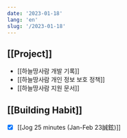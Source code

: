 ```yaml
---
date: '2023-01-18'
lang: 'en'
slug: '/2023-01-18'
---
```


## [[Project]]

- [[하늘땅사람 개발 기록]]
- [[하늘땅사람 개인 정보 보호 정책]]
- [[하늘땅사람 지원 문서]]

## [[Building Habit]]

- [x] [[Jog 25 minutes (Jan-Feb 23誠鉉)]]
